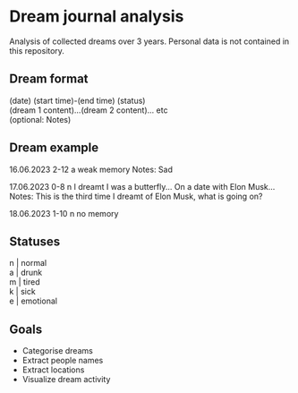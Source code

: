 # Dream journal analysis
Analysis of collected dreams over 3 years. Personal data is not contained in this repository.
## Dream format
(date) (start time)-(end time) (status)  
(dream 1 content)...(dream 2 content)... etc  
(optional: Notes)
## Dream example
16.06.2023 2-12 a
weak memory
Notes: Sad

17.06.2023 0-8 n
I dreamt I was a butterfly... On a date with Elon Musk...
Notes: This is the third time I dreamt of Elon Musk, what is going on?

18.06.2023 1-10 n
no memory

## Statuses
n | normal  
a | drunk  
m | tired  
k | sick  
e | emotional

## Goals
- Categorise dreams
- Extract people names
- Extract locations
- Visualize dream activity